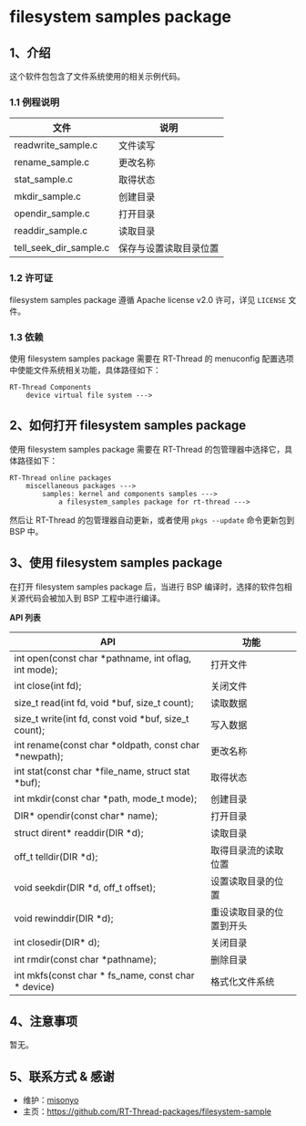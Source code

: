 # filesystem samples package

## 1、介绍

这个软件包包含了文件系统使用的相关示例代码。

### 1.1 例程说明

| 文件          | 说明                   |
| ------------- | ---------------------- |
| readwrite_sample.c     | 文件读写               |
| rename_sample.c        | 更改名称               |
| stat_sample.c          | 取得状态               |
| mkdir_sample.c         | 创建目录               |
| opendir_sample.c       | 打开目录               |
| readdir_sample.c       | 读取目录               |
| tell_seek_dir_sample.c | 保存与设置读取目录位置 |

### 1.2 许可证

filesystem samples package 遵循 Apache license v2.0 许可，详见 `LICENSE` 文件。

### 1.3 依赖

使用 filesystem samples package 需要在 RT-Thread 的 menuconfig 配置选项中使能文件系统相关功能，具体路径如下：

```
RT-Thread Components
    device virtual file system --->

```

## 2、如何打开 filesystem samples package

使用 filesystem samples package 需要在 RT-Thread 的包管理器中选择它，具体路径如下：

```
RT-Thread online packages
    miscellaneous packages --->
        samples: kernel and components samples --->
            a filesystem_samples package for rt-thread --->

```

然后让 RT-Thread 的包管理器自动更新，或者使用 `pkgs --update` 命令更新包到 BSP 中。

## 3、使用 filesystem samples package

在打开 filesystem samples package 后，当进行 BSP 编译时，选择的软件包相关源代码会被加入到 BSP 工程中进行编译。

**API 列表**

| API        | 功能                     |
| -------------- | ------------------------ |
| int open(const char *pathname, int oflag, int mode);  | 打开文件                 |
| int close(int fd);                                    | 关闭文件                 |
| size_t read(int fd, void *buf, size_t count);         | 读取数据                 |
| size_t write(int fd, const void *buf, size_t count);  | 写入数据                 |
| int rename(const char *oldpath, const char *newpath); | 更改名称                 |
| int stat(const char *file_name, struct stat *buf);    | 取得状态                 |
| int mkdir(const char *path, mode_t mode);             | 创建目录                 |
| DIR* opendir(const char* name);                       | 打开目录                 |
| struct dirent* readdir(DIR *d);                       | 读取目录                 |
| off_t telldir(DIR *d);                                | 取得目录流的读取位置     |
| void seekdir(DIR *d, off_t offset);                   | 设置读取目录的位置       |
| void rewinddir(DIR *d);                               | 重设读取目录的位置到开头 |
| int closedir(DIR* d);                                 | 关闭目录                 |
| int rmdir(const char *pathname);                      | 删除目录                 |
| int mkfs(const char * fs_name, const char * device)   | 格式化文件系统           |

## 4、注意事项

暂无。

## 5、联系方式 & 感谢

* 维护：[misonyo](https://github.com/misonyo)
* 主页：https://github.com/RT-Thread-packages/filesystem-sample
